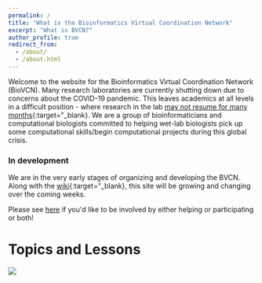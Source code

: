 ```yaml
---
permalink: /
title: "What is the Bioinformatics Virtual Coordination Network"
excerpt: "What is BVCN?"
author_profile: true
redirect_from: 
  - /about/
  - /about.html
---
```


Welcome to the website for the Bioinformatics Virtual Coordination Network (BioVCN). Many research laboratories are currently shutting down due to concerns about the COVID-19 pandemic. This leaves academics at all levels in a difficult position - where research in the lab [may not resume for many months](https://www.imperial.ac.uk/mrc-global-infectious-disease-analysis/news--wuhan-coronavirus/?fbclid=IwAR2vwiQNBs_lisviJG3d2VAl-etCEuVsMCGEV09YEilvrwTL1Zwv0Qd34Dg){:target="_blank}. We are a group of bioinformaticians and computational biologists committed to helping wet-lab biologists pick up some computational skills/begin computational projects during this global crisis. 

### In development

We are in the very early stages of organizing and developing the BVCN. Along with the [wiki](https://github.com/biovcnet/biovcnet.github.io/wiki){:target="_blank}, this site will be growing and changing over the coming weeks.

Please see [here](https://biovcnet.github.io/_pages/get-involved/) if you'd like to be involved by either helping or participating or both!

# Topics and Lessons

<img align="center" src="/images/overviewoftopicsandlessons.eps" style="padding-right: 15px">
